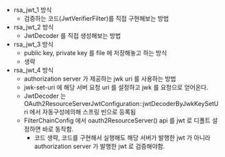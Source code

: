 ###
- rsa_jwt_1 방식
  - 검증하는 코드(JwtVerifierFilter)를 직접 구현해보는 방법
- rsa_jwt_2 방식
  - JwtDecoder 를 직접 생성해보는 방법
- rsa_jwt_3 방식
  - public key, private key 를 file 에 저장해놓고 하는 방식
  - 생략
- rsa_jwt_4 방식
  - authorization server 가 제공하는 jwk uri 를 사용하는 방법
  - jwk-set-uri 에 해당 서버 요청 uri 를 설정하고 jwk 를 요청으로 얻어온다.
  - JwtDecoder 는 OAuth2ResourceServerJwtConfiguration::jwtDecoderByJwkKeySetUri 에서 자동구성에의해 스프링 빈으로 등록됨
  - FilterChainConfig 에서 oauth2ResourceServer() api 를 jwt 로 디폴트 설정하면 바로 동작함.
    - 코드 생략, 코드를 구현해서 실행해도 해당 서버가 발행한 jwt 가 아니라 authorization server 가 발행한 jwt 로 검증해야함.
